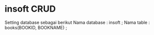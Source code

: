 # insoft CRUD
Setting database sebagai berikut
  Nama database : insoft ;
  Nama table : books(BOOKID, BOOKNAME) ;
